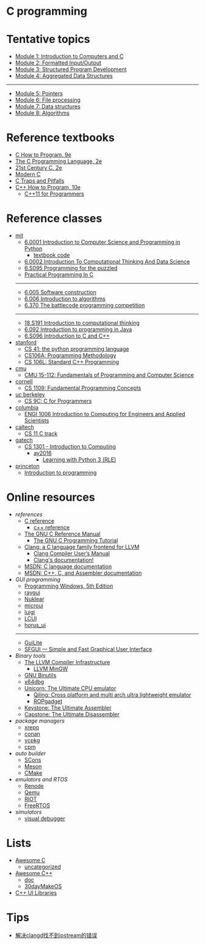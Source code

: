 # C programming

# Tentative topics
- [Module 1: Introduction to Computers and C](./mod1/README.md)
- [Module 2: Formatted Input/Output](./mod2/README.md)
- [Module 3: Structured Program Development](./mod3/README.md)
- [Module 4: Aggregated Data Structures](./mod4/README.md)

- ---
- [Module 5: Pointers](./mod5/README.md)
- [Module 6: File processing](./mod6/README.md)
- [Module 7: Data structures](./mod7/README.md)
- [Module 8: Algorithms](./mod8/README.md)


# Reference textbooks
- [C How to Program, 9e](https://github.com/pdeitel/CHowtoProgram9e)
- [The C Programming Language, 2e](https://www.cs.princeton.edu/~bwk/cbook.html)
- [21st Century C, 2e](https://www.oreilly.com/library/view/21st-century-c/9781491904428/)
- [Modern C](https://www.manning.com/books/modern-c)
- [C Traps and Pitfalls](http://literateprogramming.com/ctraps.pdf)
- [C++ How to Program, 10e](https://github.com/pdeitel/CPlusPlusHowToProgram10e)
  - [C++11 for Programmers](https://github.com/pdeitel/CPlusPlus11forProgrammers)

# Reference classes
- [mit](https://ocw.mit.edu/collections/introductory-programming/)
  - [6.0001 Introduction to Computer Science and Programming in Python](https://ocw.mit.edu/courses/6-100l-introduction-to-cs-and-programming-using-python-fall-2022/)
    - [textbook code](https://github.com/guttag/Intro-to-Computation-and-Programming)
  - [6.0002 Introduction To Computational Thinking And Data Science](https://ocw.mit.edu/courses/6-0002-introduction-to-computational-thinking-and-data-science-fall-2016/)
  - [6.S095 Programming for the puzzled](https://ocw.mit.edu/courses/6-s095-programming-for-the-puzzled-january-iap-2018/)
  - [Practical Programming In C](https://ocw.mit.edu/courses/6-087-practical-programming-in-c-january-iap-2010/)
  - ---
  - [6.005 Software construction](https://ocw.mit.edu/courses/6-005-software-construction-spring-2016/)
  - [6.006 Introduction to algorithms](https://ocw.mit.edu/courses/6-006-introduction-to-algorithms-spring-2020/)
  - [6.370 The battlecode programming competition](https://ocw.mit.edu/courses/6-370-the-battlecode-programming-competition-january-iap-2013/)
  - ---
  - [18.S191 Introduction to computational thinking](https://computationalthinking.mit.edu/)
  - [6.092 Introduction to programming in Java](https://ocw.mit.edu/courses/6-092-introduction-to-programming-in-java-january-iap-2010/)
  - [6.S096 Introduction to C and C++](https://ocw.mit.edu/courses/6-s096-introduction-to-c-and-c-january-iap-2013/)
- [stanford](https://www.cs.stanford.edu/courses-overview)
  - [CS 41: the python programming language](https://stanfordpython.com/)
  - [CS106A: Programming Methodology](https://web.stanford.edu/class/cs106a/)
  - [CS 106L: Standard C++ Programming](http://web.stanford.edu/class/cs106l/)
- [cmu](http://coursecatalog.web.cmu.edu/schools-colleges/schoolofcomputerscience/undergraduatecomputerscience/)
  - [CMU 15-112: Fundamentals of Programming and Computer Science](https://www.cs.cmu.edu/~112/)
- [cornell](https://www.cs.cornell.edu/courseinfo)
  - [CS 1109: Fundamental Programming Concepts](https://www.cs.cornell.edu/courses/cs1109)
- [uc berkeley](https://www2.eecs.berkeley.edu/Courses/CS/)
  - [CS 9C: C for Programmers](https://selfpaced.bitbucket.io/)
- [columbia](https://www.cs.columbia.edu/education/courses/)
  - [ENGI 1006 Introduction to Computing for Engineers and Applied Scientists](https://www.cs.columbia.edu/~paine/1006/)
- [caltech](https://www.cms.caltech.edu/academics/courses)
  - [CS 11 C track](http://users.cms.caltech.edu/~mvanier/CS11_C/)
- [gatech](https://catalog.gatech.edu/coursesaz/cs/)
  - [CS 1301 - Introduction to Computing](https://gt-student-wiki.org/mediawiki/index.php/CS_1301)
    - [ay2016](https://sites.cc.gatech.edu/classes/AY2016/cs1301_spring/)
      - [Learning with Python 3 (RLE)](http://openbookproject.net/thinkcs/python/english3e/index.html)
- [princeton](https://online.princeton.edu/courses)
  - [Introduction to programming](https://introcs.cs.princeton.edu/)

# Online resources
- *references*
  - [C reference](https://en.cppreference.com/w/c)
    - [c++ reference](https://en.cppreference.com)
  - [The GNU C Reference Manual](https://www.gnu.org/software/gnu-c-manual/gnu-c-manual.html)
    - [The GNU C Programming Tutorial](http://www.crasseux.com/books/ctutorial/)
  - [Clang: a C language family frontend for LLVM](https://clang.llvm.org/)
    - [Clang Compiler User’s Manual](https://clang.llvm.org/docs/UsersManual.html)
    - [Clang's documentation!](https://clang.llvm.org/docs/index.html)
  - [MSDN: C language documentation](https://learn.microsoft.com/en-us/cpp/c-language)
  - [MSDN: C++, C, and Assembler documentation](https://learn.microsoft.com/en-us/cpp)
- *GUI programming*
  - [Programming Windows, 5th Edition](https://www.charlespetzold.com/pw5/index.html)
  - [raygui](https://github.com/raysan5/raygui)
  - [Nuklear](https://github.com/Immediate-Mode-UI/Nuklear)
  - [microui](https://github.com/rxi/microui)
  - [luigi](https://github.com/nakst/luigi)
  - [LCUI](https://github.com/lc-soft/LCUI)
  - [horus_ui](https://github.com/7thFACTOR/horus_ui)
  - ---
  - [GuiLite](https://github.com/idea4good/GuiLite)
  - [SFGUI — Simple and Fast Graphical User Interface](https://github.com/TankOs/SFGUI)
- *Binary tools*
  - [The LLVM Compiler Infrastructure](https://llvm.org/)
    - [LLVM MinGW](https://github.com/mstorsjo/llvm-mingw)
  - [GNU Binutils](https://www.gnu.org/software/binutils/)
  - [x64dbg](https://x64dbg.com/)
  - [Unicorn: The Ultimate CPU emulator](https://www.unicorn-engine.org/)
    - [Qiling: Cross platform and multi arch ultra lightweight emulator](https://qiling.io)
    - [ROPgadget](https://github.com/JonathanSalwan/ROPgadget)
  - [Keystone: The Ultimate Assembler](https://www.keystone-engine.org/)
  - [Capstone: The Ultimate Disassembler](http://www.capstone-engine.org/)
- *package managers*
  - [xrepo](https://github.com/xmake-io/xrepo)
  - [conan](https://conan.io/)
  - [vcpkg](https://github.com/microsoft/vcpkg)
  - [cpm](https://github.com/cpm-cmake/CPM.cmake)
- *auto builder*
  - [SCons](https://scons.org/)
  - [Meson](https://mesonbuild.com/)
  - [CMake](https://cmake.org/)
- *emulators and RTOS*
  - [Renode](https://renode.io/)
  - [Qemu](https://www.qemu.org/)
  - [RIOT](https://www.riot-os.org/)
  - [FreeRTOS](https://www.freertos.org/)
- *simulators*
  - [visual debugger](https://pythontutor.com/)

# Lists
- [Awesome C](https://github.com/oz123/awesome-c)
  - [uncategorized](https://github.com/uhub/awesome-c)
- [Awesome C++](https://github.com/fffaraz/awesome-cpp)
  - [doc](https://awesome-cpp.readthedocs.io/en/latest/README.html)
  - [30dayMakeOS](https://github.com/yourtion/30dayMakeOS)
- [C++ UI Libraries](https://philippegroarke.com/posts/2018/c++_ui_solutions/)

# Tips
- [解决clangd找不到iostream的错误](https://blog.csdn.net/weixin_61184943/article/details/131820087)